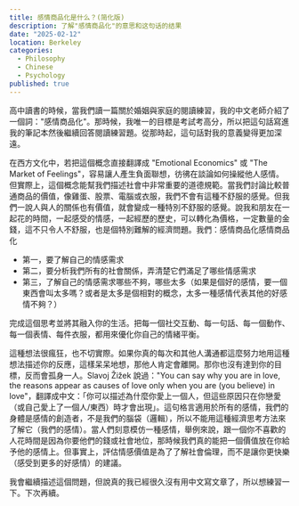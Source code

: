 ```yaml
---
title: 感情商品化是什么？(简化版)
description: 了解"感情商品化"的意思和这句话的结果
date: "2025-02-12"
location: Berkeley
categories:
  - Philosophy
  - Chinese
  - Psychology
published: true
---
```


高中讀書的時候，當我們讀一篇關於婚姻與家庭的閱讀練習，我的中文老師介紹了一個詞："感情商品化"。那時候，我唯一的目標是考試考高分，所以把這句話寫進我的筆記本然後繼續回答閱讀練習題。從那時起，這句話對我的意義變得更加深遠。

在西方文化中，若把這個概念直接翻譯成 "Emotional Economics" 或 "The Market of Feelings"，容易讓人產生負面聯想，彷彿在談論如何操縱他人感情。但實際上，這個概念能幫我們描述社會中非常重要的道德規範。當我們討論比較普通商品的價值，像雞蛋、股票、電腦或衣服，我們不會有這種不舒服的感覺。但我們一說人與人的關係也有價值，就會變成一種特別不舒服的感覺。說我和朋友在一起花的時間，一起感受的情感，一起經歷的歷史，可以轉化為價格，一定數量的金錢，這不只令人不舒服，也是個特別難解的經濟問題。我們：感情商品化感情商品化

- 第一，要了解自己的情感需求
- 第二，要分析我們所有的社會關係，弄清楚它們滿足了哪些情感需求
- 第三，了解自己的情感需求哪些不夠，哪些太多（如果是個好的感情，要一個東西會叫太多嗎？或者是太多是個相對的概念，太多一種感情代表其他的好感情不夠？）

完成這個思考並將其融入你的生活。把每一個社交互動、每一句話、每一個動作、每一個表情、每件衣服，都用來優化你自己的情緒平衡。

這種想法很瘋狂，也不切實際。如果你真的每次和其他人溝通都這麼努力地用這種想法描述你的反應，這樣呆呆地想，那他人肯定會離開。那你也沒有達到你的目標，反而會孤身一人。Slavoj Žižek 說過："You can say why you are in love, the reasons appear as causes of love only when you are (you believe) in love"，翻譯成中文：「你可以描述為什麼你愛上一個人，但這些原因只在你戀愛（或自己愛上了一個人/東西）時才會出現」。這句格言適用於所有的感情，我們的身體是感情的創造者，不是我們的腦袋（邏輯），所以不能用這種經濟思考方法來了解它（我們的感情）。當人們刻意模仿一種感情，舉例來說，跟一個你不喜歡的人花時間是因為你要他們的錢或社會地位，那時候我們真的能把一個價值放在你給予他的感情上。但事實上，評估情感價值是為了了解社會倫理，而不是讓你更快樂（感受到更多的好感情）的建議。

我會繼續描述這個問題，但說真的我已經很久沒有用中文寫文章了，所以想練習一下。下次再續。
